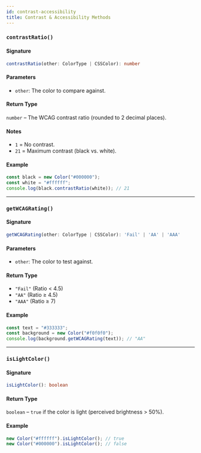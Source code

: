 ```yaml
---
id: contrast-accessibility
title: Contrast & Accessibility Methods
---
```


<!-- markdownlint-disable-file MD024 -->

### `contrastRatio()`

#### Signature

```typescript
contrastRatio(other: ColorType | CSSColor): number
```  

#### Parameters

- `other`: The color to compare against.  

#### Return Type

`number` – The WCAG contrast ratio (rounded to 2 decimal places).  

#### Notes

- `1` = No contrast.  
- `21` = Maximum contrast (black vs. white).  

#### Example

```ts
const black = new Color("#000000");
const white = "#ffffff";
console.log(black.contrastRatio(white)); // 21
```  

---

### `getWCAGRating()`

#### Signature

```typescript
getWCAGRating(other: ColorType | CSSColor): 'Fail' | 'AA' | 'AAA'
```  

#### Parameters

- `other`: The color to test against.  

#### Return Type

- `"Fail"` (Ratio < 4.5)  
- `"AA"` (Ratio ≥ 4.5)  
- `"AAA"` (Ratio ≥ 7)  

#### Example

```ts
const text = "#333333";
const background = new Color("#f0f0f0");
console.log(background.getWCAGRating(text)); // "AA"
```  

---

### `isLightColor()`

#### Signature

```typescript
isLightColor(): boolean
```  

#### Return Type

`boolean` – `true` if the color is light (perceived brightness > 50%).  

#### Example

```ts
new Color("#ffffff").isLightColor(); // true
new Color("#000000").isLightColor(); // false
```  
